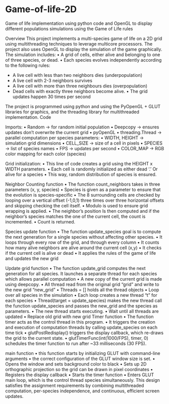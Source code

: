 # Game-of-life-2D
Game of life implementation using python code and OpenGL to display different populations simulations using the Game of Life rules

Overview
This project implements a multi-species game of life on a 2D grid using multithreading techniques to leverage multicore processors. The project also uses OpenGL to display the simulation of the game graphically. The simulation includes:
•	A grid of cells, either alive and belonging to one of three species, or dead.
•	Each species evolves independently according to the following rules:
-	A live cell with less than two neighbors dies (underpopulation)
-	A live cell with 2-3 neighbors survives
-	A live cell with more than three neighbours dies (overpopulation)
-	Dead cells with exactly three neighbors become alive.
•	The grid updates happen 30 times per second

The project is programmed using python and using the PyOpenGL + GLUT libraries for graphics, and the threading library for multithreaded implementation.
Code

Imports: 
•	Random -> for random initial population
•	Deepcopy -> ensures updates don’t overwrite the current grid
•	pyOpenGL
•	threading.Thread -> parallel computation per species
parameters:
•	WIDTH, HEIGHT -> simulation grid dimensions
•	CELL_SIZE -> size of a cell in pixels
•	SPECIES -> list of species names
•	FPS -> updates per second
•	COLOR_MAP -> RGB color mapping for each color (species)

Grid initialization:
•	This line of code creates a grid using the HEIGHT x WIDTH parameters.
•	Each cell is randomly initialized as either dead ‘.’ Or alive for a species
•	This way, random distribution of species is ensured.

Neighbor Counting function
•	The function count_neighbors takes in three parameters (x, y, species)
•	Species is given as a parameter to ensure that the evolution is species-specific
•	The 8 surrounding cells are checked by looping over a vertical offset (-1,0,1) three times over three horizontal offsets and skipping checking the cell itself.
•	Modulo is used to ensure grid wrapping is applied.
•	The neighbor’s position Is then computed and if the neighbor’s species matches the one of the current cell, the count is incremented.
•	Count is returned.

Species update function
•	The function update_species goal is to compute the next generation for a single species without affecting other species.
•	It loops through every row of the grid, and through every column
•	It counts how many alive neighbors are alive around the current cell (x,y)
•	It checks if the current cell is alive or dead
•	It applies the rules of the game of life and updates the new grid 

Update grid function
•	The function update_grid computes the next generation for all species. It launches a separate thread for each species which allows parallel computation
•	A new copy of the current grid is made using deepcopy. 
•	All thread read from the original grid “grid” and write to the new grid “new_grid”
•	Threads = [] holds all the thread objects
•	Loop over all species in the simulation
•	Each loop creates a new thread “t” for each species
•	Thread(target = update_species) makes the new thread call the function update_species and passes the new_grid and the species as parameters.
•	The new thread starts executing.
•	Wait until all threads are updated
•	Replace old grid with new grid
Timer function
•	The function timer acts as the control thread in this program.
•	It triggers the creation and execution of computation threads by calling update_species on each time tick
•	glutPostRedisplay() triggers the display callback, which re-draws the grid to the current state.
•	glutTimerFunc(int(1000/FPS), timer, 0) schedules the timer function to run after ~33 milliseconds (30 FPS).

main function
•	this function starts by initializing GLUT with command-line arguments
•	the correct configuration of the GLUT window size is set.
•	Opens the window and sets background color to black
•	Sets up 2D orthographic projection so the grid can be drawn in pixel coordinates
•	Registers the display callback
•	Starts the timer function
•	Enters GLUT main loop, which is the control thread
species simultaneously. This design satisfies the assignment requirements by combining multithreaded computation, per-species independence, and continuous, efficient screen updates.
